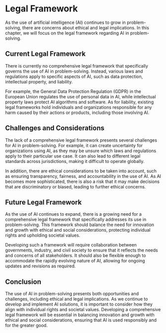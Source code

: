 Legal Framework
=====================================================================================

As the use of artificial intelligence (AI) continues to grow in problem-solving, there are concerns about ethical and legal implications. In this chapter, we will focus on the legal framework regarding AI in problem-solving.

Current Legal Framework
-----------------------

There is currently no comprehensive legal framework that specifically governs the use of AI in problem-solving. Instead, various laws and regulations apply to specific aspects of AI, such as data protection, intellectual property, and liability.

For example, the General Data Protection Regulation (GDPR) in the European Union regulates the use of personal data in AI, while intellectual property laws protect AI algorithms and software. As for liability, existing legal frameworks hold individuals and organizations responsible for any harm caused by their actions or products, including those involving AI.

Challenges and Considerations
-----------------------------

The lack of a comprehensive legal framework presents several challenges for AI in problem-solving. For example, it can create uncertainty for organizations using AI, as they may be unsure which laws and regulations apply to their particular use case. It can also lead to different legal standards across jurisdictions, making it difficult to operate globally.

In addition, there are ethical considerations to be taken into account, such as ensuring transparency, fairness, and accountability in the use of AI. As AI becomes more sophisticated, there is also a risk that it may make decisions that are discriminatory or biased, leading to further ethical concerns.

Future Legal Framework
----------------------

As the use of AI continues to expand, there is a growing need for a comprehensive legal framework that specifically addresses its use in problem-solving. This framework should balance the need for innovation and growth with ethical and social considerations, protecting individual rights and upholding societal values.

Developing such a framework will require collaboration between governments, industry, and civil society to ensure that it reflects the needs and concerns of all stakeholders. It should also be flexible enough to accommodate the rapidly evolving nature of AI, allowing for ongoing updates and revisions as required.

Conclusion
----------

The use of AI in problem-solving presents both opportunities and challenges, including ethical and legal implications. As we continue to develop and implement AI solutions, it is important to consider how they align with individual rights and societal values. Developing a comprehensive legal framework will be essential in balancing innovation and growth with ethical and social considerations, ensuring that AI is used responsibly and for the greater good.
